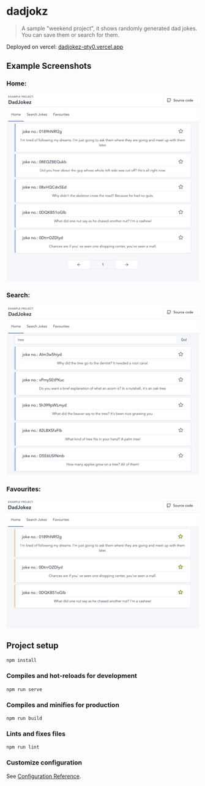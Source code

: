 # dadjokz
> A sample "weekend project", it shows randomly generated dad jokes. You can save them or search for them.

Deployed on vercel: [dadjokez-qty0.vercel.app](https://dadjokez-qty0.vercel.app/#/)
## Example Screenshots


### Home:
![Home](/screenshots/home.png)

### Search:
![search](/screenshots/search.png)

### Favourites:
![Favs](/screenshots/favs.png)
 

## Project setup
```
npm install
```

### Compiles and hot-reloads for development
```
npm run serve
```

### Compiles and minifies for production
```
npm run build
```

### Lints and fixes files
```
npm run lint
```

### Customize configuration
See [Configuration Reference](https://cli.vuejs.org/config/).
